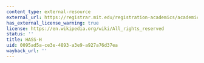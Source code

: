 ```yaml
---
content_type: external-resource
external_url: https://registrar.mit.edu/registration-academics/academic-requirements/hass-requirement
has_external_license_warning: true
license: https://en.wikipedia.org/wiki/All_rights_reserved
status: ''
title: HASS-H
uid: 0095ad5a-ce3e-4893-a3e9-a927a76d37ea
wayback_url: ''
---
```

